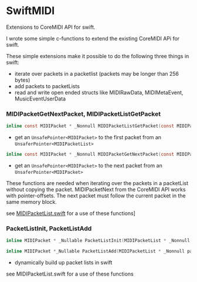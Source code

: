 # SwiftMIDI
Extensions to CoreMIDI API for swift.

I wrote some simple c-functions to extend the existing CoreMIDI APi for swift.

These simple extensions make it possible to do the following three things in swift:

- iterate over packets in a packetlist (packets may be longer than 256 bytes)
- add packets to packetLists
- read and write open ended structs like MIDIRawData, MIDIMetaEvent, MusicEventUserData

### MIDIPacketGetNextPacket, MIDIPacketListGetPacket

```c
inline const MIDIPacket * _Nonnull MIDIPacketListGetPacket(const MIDIPacketList * _Nonnull packetList);
```
- get an `UnsafePointer<MIDIPacket>` to the first packet from an `UnsaferPointer<MIDIPacketList>`
```c
inline const MIDIPacket * _Nonnull MIDIPacketGetNextPacket(const MIDIPacket * _Nonnull packet);
```
- get an `UnsafePointer<MIDIPacket>` to the next packet from an `UnsaferPointer<MIDIPacket>`

These functions are needed when iterating over the packets in a packetList without copying the packet.
MIDIPacketNext from the CoreMIDI API works with pointer-offsets. The next packet must follow the current packet in the same memory block.

see [MIDIPacketList.swift](../blob/master/Common/MIDIPacketList.swift) for a use of these functions]

### PacketListInit, PacketListAdd

```c
inline MIDIPacket * _Nullable PacketListInit(MIDIPacketList * _Nonnull packetList);
```

```c
inline MIDIPacket *_Nullable PacketListAdd(MIDIPacketList * _Nonnull packetList, ByteCount listSize, MIDIPacket *_Nullable currentPacket, MIDITimeStamp timeStamp, ByteCount dataSize, const Byte * _Nonnull data);

```
- dynamically build up packet lists in swift

see MIDIPacketList.swift for a use of these functions
 
